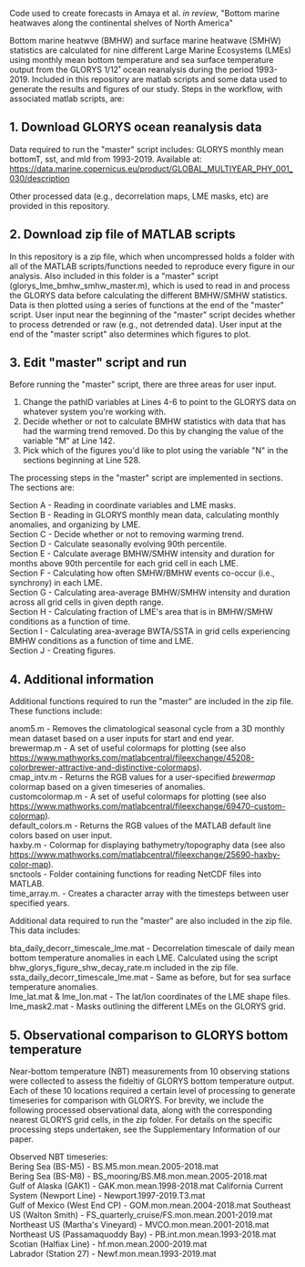 Code used to create forecasts in Amaya et al. _in review_, "Bottom marine heatwaves along the continental shelves of North America"

Bottom marine heatwve (BMHW) and surface marine heatwave (SMHW) statistics are calculated for nine different Large Marine Ecosystems (LMEs) using monthly mean bottom temperature and sea surface temperature output from the GLORYS 1/12˚ ocean reanalysis during the period 1993-2019. Included in this repository are matlab scripts and some data used to generate the results and figures of our study. Steps in the workflow, with associated matlab scripts, are:

## 1. Download GLORYS ocean reanalysis data

Data required to run the "master" script includes: GLORYS monthly mean bottomT, sst, and mld from 1993-2019. Available at: https://data.marine.copernicus.eu/product/GLOBAL_MULTIYEAR_PHY_001_030/description

Other processed data (e.g., decorrelation maps, LME masks, etc) are provided in this repository.

## 2. Download zip file of MATLAB scripts

In this repository is a zip file, which when uncompressed holds a folder with all of the MATLAB scripts/functions needed to reproduce every figure in our analysis. Also included in this folder is a "master" script (glorys_lme_bmhw_smhw_master.m), which is used to read in and process the GLORYS data before calculating the different BMHW/SMHW statistics. Data is then plotted using a series of functions at the end of the "master" script. User input near the beginning of the "master" script decides whether to process detrended or raw (e.g., not detrended data). User input at the end of the "master script" also determines which figures to plot.

## 3. Edit "master" script and run

Before running the "master" script, there are three areas for user input.
  1. Change the pathID variables at Lines 4-6 to point to the GLORYS data on whatever system you're working with.
  2. Decide whether or not to calculate BMHW statistics with data that has had the warming trend removed. Do this by changing the value of the variable "M"      at Line 142.
  3. Pick which of the figures you'd like to plot using the variable "N" in the sections beginning at Line 528.

The processing steps in the "master" script are implemented in sections. The sections are:

Section A - Reading in coordinate variables and LME masks.  
Section B - Reading in GLORYS monthly mean data, calculating monthly anomalies, and organizing by LME.  
Section C - Decide whether or not to removing warming trend.  
Section D - Calculate seasonally evolving 90th percentile.  
Section E - Calculate average BMHW/SMHW intensity and duration for months above 90th percentile for each grid cell in each LME.  
Section F - Calculating how often SMHW/BMHW events co-occur (i.e., synchrony) in each LME.  
Section G - Calculating area-average BMHW/SMHW intensity and duration across all grid cells in given depth range.  
Section H - Calculating fraction of LME's area that is in BMHW/SMHW conditions as a function of time.    
Section I - Calculating area-average BWTA/SSTA in grid cells experiencing BMHW conditions as a function of time and LME.  
Section J - Creating figures.  

## 4. Additional information

Additional functions required to run the "master" are included in the zip file. These functions include:  

anom5.m          - Removes the climatological seasonal cycle from a 3D monthly mean dataset based on a user inputs for start and end year.  
brewermap.m      - A set of useful colormaps for plotting (see also 
                   https://www.mathworks.com/matlabcentral/fileexchange/45208-colorbrewer-attractive-and-distinctive-colormaps).  
cmap_intv.m      - Returns the RGB values for a user-specified _brewermap_ colormap based on a given timeseries of anomalies.  
customcolormap.m - A set of useful colormaps for plotting (see also https://www.mathworks.com/matlabcentral/fileexchange/69470-custom-colormap).  
default_colors.m - Returns the RGB values of the MATLAB default line colors based on user input.  
haxby.m          - Colormap for displaying bathymetry/topography data (see also https://www.mathworks.com/matlabcentral/fileexchange/25690-haxby-color-map).  
snctools         - Folder containing functions for reading NetCDF files into MATLAB.  
time_array.m.    - Creates a character array with the timesteps between user specified years.  

Additional data required to run the "master" are also included in the zip file. This data includes:  

bta_daily_decorr_timescale_lme.mat  -  Decorrelation timescale of daily mean bottom temperature anomalies in each LME. Calculated using the script                                                bhw_glorys_figure_shw_decay_rate.m included in the zip file.  
ssta_daily_decorr_timescale_lme.mat -  Same as before, but for sea surface temperature anomalies.  
lme_lat.mat & lme_lon.mat          -  The lat/lon coordinates of the LME shape files.  
lme_mask2.mat                       -  Masks outlining the different LMEs on the GLORYS grid. 

## 5. Observational comparison to GLORYS bottom temperature

Near-bottom temperature (NBT) measurements from 10 observing stations were collected to assess the fideltiy of GLORYS bottom temperature output. Each of these 10 locations required a certain level of processing to generate timeseries for comparison with GLORYS. For brevity, we include the following processed observational data, along with the corresponding nearest GLORYS grid cells, in the zip folder. For details on the specific processing steps undertaken, see the Supplementary Information of our paper. 

Observed NBT timeseries:  
Bering Sea (BS-M5) - BS.M5.mon.mean.2005-2018.mat  
Bering Sea (BS-M8) - BS_mooring/BS.M8.mon.mean.2005-2018.mat  
Gulf of Alaska (GAK1) - GAK.mon.mean.1998-2018.mat 
California Current System (Newport Line) - Newport.1997-2019.T3.mat  
Gulf of Mexico (West End CP) - GOM.mon.mean.2004-2018.mat 
Southeast US (Walton Smith) - FS_quarterly_cruise/FS.mon.mean.2001-2019.mat  
Northeast US (Martha's Vineyard) - MVCO.mon.mean.2001-2018.mat  
Northeast US (Passamaquoddy Bay) - PB.int.mon.mean.1993-2018.mat  
Scotian (Halfiax Line) - hf.mon.mean.2000-2019.mat  
Labrador (Station 27) - Newf.mon.mean.1993-2019.mat  





